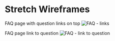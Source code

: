 # Stretch Wireframes

FAQ page with question links on top
![FAQ - links](https://galvanize.mybalsamiq.com/mockups/2352113.png?key=dd6f91232218fa4d6cbf663738e10e0cfca3e151)



FAQ page link to question
![FAQ - link to question](https://galvanize.mybalsamiq.com/mockups/2351651.png?key=dd6f91232218fa4d6cbf663738e10e0cfca3e151)
